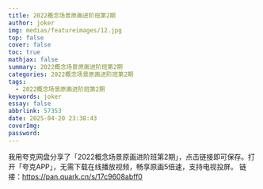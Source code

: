 ```yaml
---
title: 2022概念场景原画进阶班第2期
author: joker
img: medias/featureimages/12.jpg
top: false
cover: false
toc: true
mathjax: false
summary: 2022概念场景原画进阶班第2期
categories: 2022概念场景原画进阶班第2期
tags:
  - 2022概念场景原画进阶班第2期
keywords: joker
essay: false
abbrlink: 57353
date: 2025-04-20 23:38:43
coverImg:
password:
---
```


我用夸克网盘分享了「2022概念场景原画进阶班第2期」，点击链接即可保存。打开「夸克APP」，无需下载在线播放视频，畅享原画5倍速，支持电视投屏。
链接：https://pan.quark.cn/s/17c9608abff0
